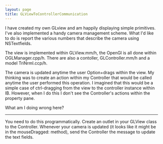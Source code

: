 ```yaml
---
layout: page
title: GLViewToControllerCommunication
---
```




I have created my own GLview and am happily displaying simple primitives.  I've also implemented a handy camera management scheme.  What I'd like to do is report the various numbers that describe the camera using NSTextfields.

The view is implemented within GLView.mm/h, the OpenGl is all done within OGLManager.cpp/h.  There are also a contoller, GLController.mm/h and a model TriNrml.ccp/h. 

The camera is updated anytime the user Option+drags within the view.  My thinking was to create an action within my Controller that would be called anytime the user performed this operation.  I imagined that this would be a simple case of ctrl-dragging from the view to the controller instance within IB.  However, when I do this I don't see the Controller's actions within the property pane.

What am I doing wrong here?

----

You need to do this programmatically. Create an outlet in your GLView class to the Controller. Whenever your camera is updated (it looks like it might be in the mouseDragged: method), send the Controller the message to update the text fields.

